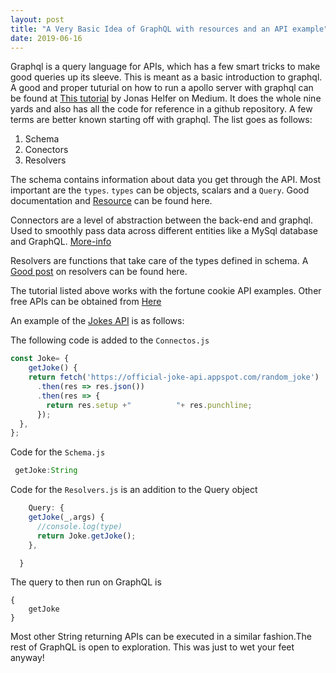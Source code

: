 ```yaml
---
layout: post
title: "A Very Basic Idea of GraphQL with resources and an API example"
date: 2019-06-16
---
```


Graphql is a query language for APIs, which has a few smart tricks to make good queries up its sleeve. This is meant as a basic introduction to graphql. A good and proper tuturial on how to run a apollo server with graphql can be found at [This tutorial][this-tutorial] by Jonas Helfer on Medium. It does the whole nine yards and also has all the code for reference in a github repository. A few terms are better known starting off with graphql. The list goes as follows:
1. Schema
2. Conectors
3. Resolvers

The schema contains information about data you get through the API. Most important are the `types`. `types` can be objects, scalars and a `Query`. Good documentation and [Resource][resource] can be found here.

Connectors are a level of abstraction between the back-end and graphql. Used to smoothly pass data across different entities like a MySql database and GraphQL. [More-info][more-info]

Resolvers are functions that take care of the types defined in schema. A [Good post][good-post] on resolvers can be found here.

The tutorial listed above works with the fortune cookie API examples. Other free APIs can be obtained from [Here][here]

An example of the [Jokes API][jokes-api] is as follows:

The following code is added to the `Connectos.js`
```javascript
const Joke= {
    getJoke() {
    return fetch('https://official-joke-api.appspot.com/random_joke')
      .then(res => res.json())
      .then(res => {
        return res.setup +"          "+ res.punchline;
      });
  },
};


```

Code for the `Schema.js`
```javascript
 getJoke:String
```
Code for the `Resolvers.js` is an addition to the Query object
```javascript
	Query: {
    getJoke(_,args) {
      //console.log(type)
      return Joke.getJoke();
    },

  }
```

The query to then run on GraphQL is 
```
{
	getJoke
}

```

Most other String returning APIs can be executed in a similar fashion.The rest of GraphQL is open to exploration. This was just to wet your feet anyway!




[this-tutorial]:https://blog.apollographql.com/tutorial-building-a-graphql-server-cddaa023c035
[resource]:https://graphql.org/learn/schema/#union-types
[more-info]:https://github.com/apollographql/graphql-tools/blob/master/designs/connectors.md#what-is-a-connector
[good-post]:https://medium.com/paypal-engineering/graphql-resolvers-best-practices-cd36fdbcef55
[here]:https://public-apis.xyz/
[jokes-api]:https://github.com/15Dkatz/official_joke_api?ref=public-apis


